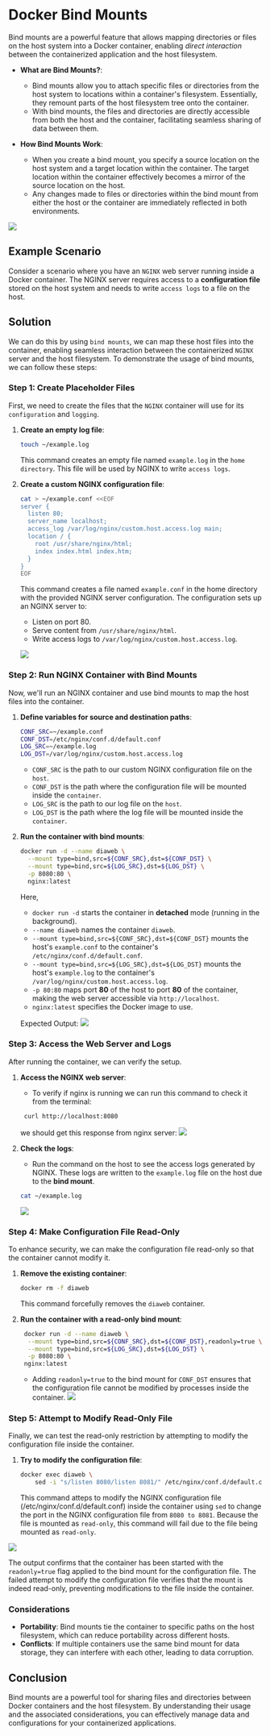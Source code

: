 # Docker Bind Mounts
 
Bind mounts are a powerful feature that allows mapping directories or files on the host system into a Docker container, enabling *direct interaction* between the containerized application and the host filesystem.

- **What are Bind Mounts?**:
   - Bind mounts allow you to attach specific files or directories from the host system to locations within a container's filesystem. Essentially, they remount parts of the host filesystem tree onto the container.
   - With bind mounts, the files and directories are directly accessible from both the host and the container, facilitating seamless sharing of data between them.

- **How Bind Mounts Work**:
   - When you create a bind mount, you specify a source location on the host system and a target location within the container. The target location within the container effectively becomes a mirror of the source location on the host.
   - Any changes made to files or directories within the bind mount from either the host or the container are immediately reflected in both environments.

![](./images/7.png)

## Example Scenario
Consider a scenario where you have an `NGINX` web server running inside a Docker container. The NGINX server requires access to a **configuration file** stored on the host system and needs to write `access logs` to a file on the host. 

## Solution
We can do this by using `bind mounts`, we can map these host files into the container, enabling seamless interaction between the containerized `NGINX` server and the host filesystem. To demonstrate the usage of bind mounts, we can follow these steps:

### Step 1: Create Placeholder Files

First, we need to create the files that the `NGINX` container will use for its `configuration` and `logging`.

1. **Create an empty log file**:
   ```bash
   touch ~/example.log
   ```
   This command creates an empty file named `example.log` in the `home directory`. This file will be used by NGINX to write `access logs`.

2. **Create a custom NGINX configuration file**:
   ```bash
   cat > ~/example.conf <<EOF
   server {
     listen 80;
     server_name localhost;
     access_log /var/log/nginx/custom.host.access.log main;
     location / {
       root /usr/share/nginx/html;
       index index.html index.htm;
     }
   }
   EOF
   ```
   This command creates a file named `example.conf` in the home directory with the provided NGINX server configuration. The configuration sets up an NGINX server to:
   - Listen on port 80.
   - Serve content from `/usr/share/nginx/html`.
   - Write access logs to `/var/log/nginx/custom.host.access.log`.

   ![](./images/1.png)

### Step 2: Run NGINX Container with Bind Mounts

Now, we'll run an NGINX container and use bind mounts to map the host files into the container.

1. **Define variables for source and destination paths**:
   ```bash
   CONF_SRC=~/example.conf
   CONF_DST=/etc/nginx/conf.d/default.conf
   LOG_SRC=~/example.log
   LOG_DST=/var/log/nginx/custom.host.access.log
   ```

   - `CONF_SRC` is the path to our custom NGINX configuration file on the `host`.
   - `CONF_DST` is the path where the configuration file will be mounted inside the `container`.
   - `LOG_SRC` is the path to our log file on the `host`.
   - `LOG_DST` is the path where the log file will be mounted inside the `container`.

2. **Run the container with bind mounts**:
   ```bash
   docker run -d --name diaweb \
     --mount type=bind,src=${CONF_SRC},dst=${CONF_DST} \
     --mount type=bind,src=${LOG_SRC},dst=${LOG_DST} \
     -p 8080:80 \
     nginx:latest
   ```
   Here, 
   - `docker run -d` starts the container in **detached** mode (running in the background).
   - `--name diaweb` names the container `diaweb`.
   - `--mount type=bind,src=${CONF_SRC},dst=${CONF_DST}` mounts the host's `example.conf` to the container's `/etc/nginx/conf.d/default.conf`.
   - `--mount type=bind,src=${LOG_SRC},dst=${LOG_DST}` mounts the host's `example.log` to the container's `/var/log/nginx/custom.host.access.log`.
   - `-p 80:80` maps port **80** of the host to port **80** of the container, making the web server accessible via `http://localhost`.
   - `nginx:latest` specifies the Docker image to use.

   Expected Output:
   ![](./images/2.png)

### Step 3: Access the Web Server and Logs

After running the container, we can verify the setup.

1. **Access the NGINX web server**:
   - To verify if nginx is running we can run this command to check it from the terminal:
   ```sh
    curl http://localhost:8080
    ```
    we should get this response from nginx server:
    ![](./images/3.png)

2. **Check the logs**:
   - Run the command on the host to see the access logs generated by NGINX. These logs are written to the `example.log` file on the host due to the **bind mount**.

    ```sh 
    cat ~/example.log
    ```
    ![](./images/4.png)


### Step 4: Make Configuration File Read-Only

To enhance security, we can make the configuration file read-only so that the container cannot modify it.

1. **Remove the existing container**:
   ```bash
   docker rm -f diaweb
   ```
   This command forcefully removes the `diaweb` container.

2. **Run the container with a read-only bind mount**:
   ```bash
    docker run -d --name diaweb \
     --mount type=bind,src=${CONF_SRC},dst=${CONF_DST},readonly=true \
     --mount type=bind,src=${LOG_SRC},dst=${LOG_DST} \
     -p 8080:80 \
    nginx:latest
   ```
   - Adding `readonly=true` to the bind mount for `CONF_DST` ensures that the configuration file cannot be modified by processes inside the container.
   ![](./images/5.png)

### Step 5: Attempt to Modify Read-Only File

Finally, we can test the read-only restriction by attempting to modify the configuration file inside the container.

1. **Try to modify the configuration file**:
   ```bash
   docker exec diaweb \
       sed -i "s/listen 8080/listen 8081/" /etc/nginx/conf.d/default.conf
   ```
   This command atteps to modify the NGINX configuration file (/etc/nginx/conf.d/default.conf) inside the container using `sed` to change the port in the NGINX configuration file from `8080 to 8081`. Because the file is mounted as `read-only`, this command will fail due to the file being mounted as `read-only`.

![](./images/6.png)

The output confirms that the container has been started with the `readonly=true` flag applied to the bind mount for the configuration file. The failed attempt to modify the configuration file verifies that the mount is indeed read-only, preventing modifications to the file inside the container.

### Considerations

- **Portability**: Bind mounts tie the container to specific paths on the host filesystem, which can reduce portability across different hosts.
- **Conflicts**: If multiple containers use the same bind mount for data storage, they can interfere with each other, leading to data corruption.

## Conclusion

Bind mounts are a powerful tool for sharing files and directories between Docker containers and the host filesystem. By understanding their usage and the associated considerations, you can effectively manage data and configurations for your containerized applications.